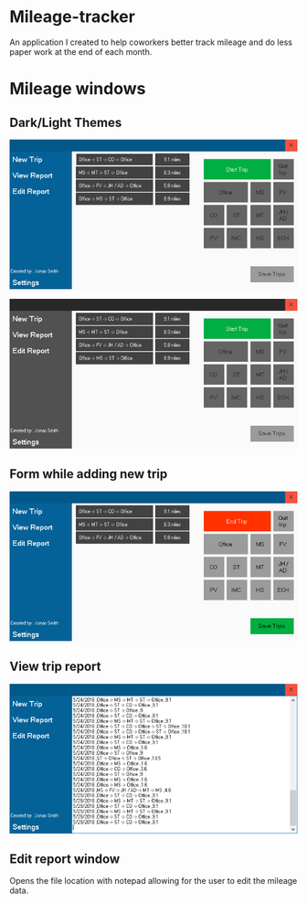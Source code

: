 # Mileage-tracker
An application I created to help coworkers better track mileage and do less paper work at the end of each month.

# Mileage windows
<h2> Dark/Light Themes </h2>
<p align="center">
  <img src="images/MileMainLite.jpg" alt="icon">
</p>
<p align="center">
  <img src="images/MileMainDark.jpg" alt="icon">
</p>

<h2> Form while adding new trip </h2>
<p align="center">
  <img src="images/MileNewTrip.jpg" alt="icon">
</p>

<h2> View trip report </h2>
<p align="center">
  <img src="images/MileViewReport.jpg" alt="icon">
</p>

<h2> Edit report window </h2>
<p> Opens the file location with notepad allowing for the user to edit the mileage data. </p>
